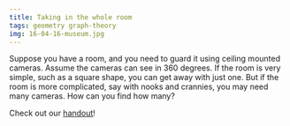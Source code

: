 ```yaml
---
title: Taking in the whole room
tags: geometry graph-theory
img: 16-04-16-museum.jpg
---
```


Suppose you have a room, and you need to guard it using ceiling mounted cameras. Assume the cameras can see in 360 degrees. If the room is very simple, such as a square shape, you can get away with just one. But if the room is more complicated, say with nooks and crannies, you may need many cameras. How can you find how many?<!--more-->

<p>Check out our <a href="http://boisemathcircles.org/wp-content/uploads/2016/04/room.pdf">handout</a>!</p>
